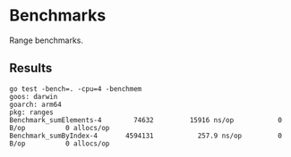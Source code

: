 # Benchmarks

Range benchmarks.

## Results
```shell
go test -bench=. -cpu=4 -benchmem
goos: darwin
goarch: arm64
pkg: ranges
Benchmark_sumElements-4   	   74632	     15916 ns/op	       0 B/op	       0 allocs/op
Benchmark_sumByIndex-4    	 4594131	       257.9 ns/op	       0 B/op	       0 allocs/op
```
